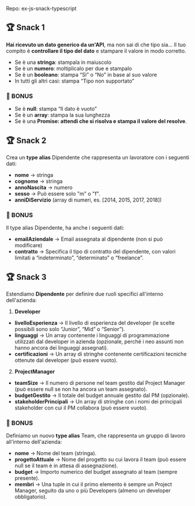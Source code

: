 Repo: ex-js-snack-typescript

## 🏆 Snack 1

**Hai ricevuto un dato generico da un'API**, ma non sai di che tipo sia… Il tuo compito è **controllare il tipo del dato** e stampare il valore in modo corretto.

- Se è una **stringa**: stampala in maiuscolo
- Se è un **numero**: moltiplicalo per due e stampalo
- Se è un **booleano**: stampa “Sì” o “No” in base al suo valore
- In tutti gli altri casi: stampa “Tipo non supportato”

### 🎯 BONUS

- Se è **null**: stampa “Il dato è vuoto”
- Se è un **array**: stampa la sua lunghezza
- Se è una **Promise: attendi che si risolva e stampa il valore del resolve**.

## 🏆 Snack 2

Crea un **type alias** Dipendente che rappresenta un lavoratore con i seguenti dati:

- **nome** → stringa
- **cognome** → stringa
- **annoNascita** → numero
- **sesso** → Può essere solo "m" o "f".
- **anniDiServizio** (array di numeri, es. [2014, 2015, 2017, 2018])

### 🎯 BONUS

Il type alias Dipendente, ha anche i seguenti dati:

- **emailAziendale** → Email assegnata al dipendente (non si può modificare)
- **contratto** → Specifica il tipo di contratto del dipendente, con valori limitati a “indeterminato”, “determinato” o “freelance”.

## 🏆 Snack 3

Estendiamo **Dipendente** per definire due ruoli specifici all'interno dell'azienda:

1. **Developer**

- **livelloEsperienza** → Il livello di esperienza del developer (le scelte possibili sono solo “Junior”, “Mid” o “Senior”).
- **linguaggi** → Un array contenente i linguaggi di programmazione utilizzati dal developer in azienda (opzionale, perché i neo assunti non hanno ancora dei linguaggi assegnati).
- **certificazioni** → Un array di stringhe contenente certificazioni tecniche ottenute dal developer (può essere vuoto).

2. **ProjectManager**

- **teamSize** → Il numero di persone nel team gestito dal Project Manager (può essere null se non ha ancora un team assegnato).
- **budgetGestito** → Il totale del budget annuale gestito dal PM (opzionale).
- **stakeholderPrincipali** → Un array di stringhe con i nomi dei principali stakeholder con cui il PM collabora (può essere vuoto).

### 🎯 BONUS

Definiamo un nuovo **type alias** Team, che rappresenta un gruppo di lavoro all'interno dell'azienda:

- **nome** → Nome del team (stringa).
- **progettoAttuale** → Nome del progetto su cui lavora il team (può essere null se il team è in attesa di assegnazione).
- **budget** → Importo numerico del budget assegnato al team (sempre presente).
- **membri** → Una tuple in cui il primo elemento è sempre un Project Manager, seguito da uno o più Developers (almeno un developer obbligatorio).
